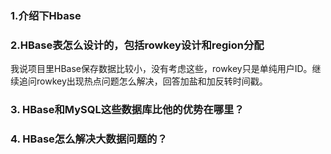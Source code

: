 ### 1.介绍下Hbase
### 2.HBase表怎么设计的，包括rowkey设计和region分配
我说项目里HBase保存数据比较小，没有考虑这些，rowkey只是单纯用户ID。继续追问rowkey出现热点问题怎么解决，回答加盐和加反转时间戳。
### 3. HBase和MySQL这些数据库比他的优势在哪里？
### 4. HBase怎么解决大数据问题的？

